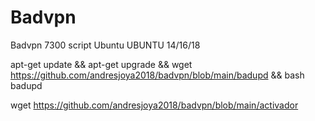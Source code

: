 # Badvpn
Badvpn 7300 script Ubuntu
 UBUNTU 14/16/18
 
apt-get update && apt-get upgrade && wget https://github.com/andresjoya2018/badvpn/blob/main/badupd && bash badupd

wget https://github.com/andresjoya2018/badvpn/blob/main/activador

